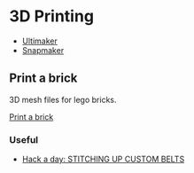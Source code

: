 # 3D Printing

- [Ultimaker](./Ultimaker/index.md)
- [Snapmaker](./Snapmaker/index.md)

## Print a brick

3D mesh files for lego bricks.

[Print a brick](https://printabrick.org/)

### Useful

- [Hack a day: STITCHING UP CUSTOM BELTS](https://hackaday.com/2020/04/12/stitching-up-custom-belts/)
